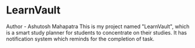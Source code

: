 # LearnVault
Author - Ashutosh Mahapatra
This is my project named "LearnVault", which is a smart study planner for students to concentrate on their studies. 
It has notification system which reminds for the completion of task.

